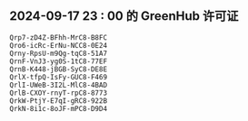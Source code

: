 ## 2024-09-17 23 : 00 的 GreenHub 许可证
```
Qrp7-zD4Z-BFhh-MrC8-B8FC
Qro6-icRc-ErNu-NCC8-0E24
Qrny-RpsU-m9Qg-tqC8-51A7
QrnF-VnJ3-yg0S-1tC8-77EF
QrnB-K448-jBGB-SyC8-DE8E
QrlX-tfpQ-IsFy-GUC8-F469
QrlI-UWeB-3I2L-MlC8-4BAD
QrlB-CXOY-rnyT-rpC8-8773
QrkW-PtjY-E7qI-gRC8-922B
QrkN-8i1c-8oJF-mPC8-D9D4
```
